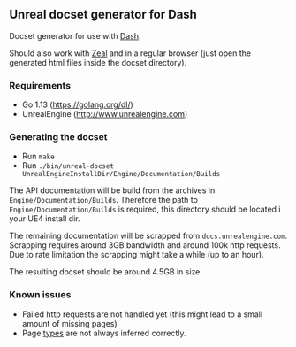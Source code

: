 ## Unreal docset generator for Dash

Docset generator for use with [Dash](https://kapeli.com/dash).

Should also work with [Zeal](https://zealdocs.org) and in a regular browser (just open the generated html files inside the docset directory).

### Requirements

* Go 1.13 (https://golang.org/dl/)
* UnrealEngine (http://www.unrealengine.com)

### Generating the docset

* Run `make`
* Run `./bin/unreal-docset UnrealEngineInstallDir/Engine/Documentation/Builds`

The API documentation will be build from the archives in `Engine/Documentation/Builds`.
Therefore the path to `Engine/Documentation/Builds` is required, this directory should be located i your UE4 install dir.

The remaining documentation will be scrapped from `docs.unrealengine.com`.
Scrapping requires around 3GB bandwidth and around 100k http requests.
Due to rate limitation the scrapping might take a while (up to an hour).

The resulting docset should be around 4.5GB in size.

### Known issues

* Failed http requests are not handled yet (this might lead to a small amount of missing pages)
* Page [types](https://kapeli.com/docsets#supportedentrytypes) are not always inferred correctly.
